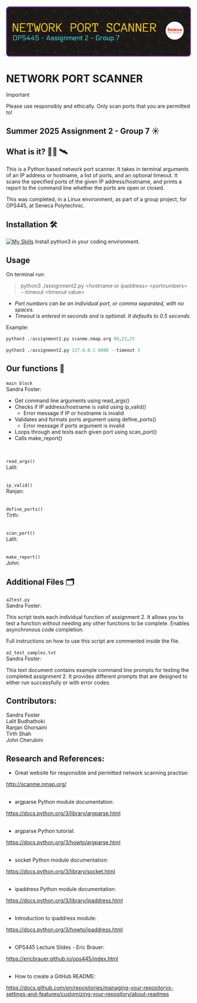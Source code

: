 ![Header](./github-header-banner.png)


# NETWORK PORT SCANNER    

> [!IMPORTANT]  
> Please use responsibly and ethically. Only scan ports that you are permitted to!

## Summer 2025 Assignment 2 - Group 7 :sunny:

## What is it? :woman_technologist: :artificial_satellite:
This is a Python based network port scanner. It takes in terminal arguments of an IP address or hostname, a list of ports, and an optional timeout. It scans the specified ports of the given IP address/hostname, and prints a report to the command line whether the ports are open or closed.   

This was completed, in a Linux environment, as part of a group project, for OPS445, at Seneca Polytechnic. 

## Installation :hammer_and_wrench:  
[![My Skills](https://skillicons.dev/icons?i=py)](https://www.python.org/) Install python3 in your coding environment.

## Usage
On terminal run:  

> python3 ./assignment2.py \<hostname or ipaddress\> \<portnumbers\> --timeout \<timeout value\>    

- _Port numbers can be an individual port, or comma separated, with no spaces._   
- _Timeout is entered in seconds and is optional. It defaults to 0.5 seconds._

Example: <br>  
```python
python3 ./assignment2.py scanme.nmap.org 80,23,25
```  
```python
python3 ./assignment2.py 127.0.0.1 8000 --timeout 3
```

## Our functions :brain:

```main block```  
Sandra Foster:  

- Get command line arguments using read_args()
- Checks if IP address/hostname is valid using ip_valid()  
    - Error message if IP or hostname is invalid  
- Validates and formats ports argument using define_ports()  
    - Error message if ports argument is invalid  
- Loops through and tests each given port using scan_port()  
- Calls make_report() 

<br>

```read_args() ```   
Lalit:  
<br>

```ip_valid()```  
Ranjan:  
<br>  

```define_ports()```  
Tirth:  
<br>  

```scan_port()```  
Lalit:  
<br>

```make_report()```  
John: 
<br>



## Additional Files :card_index_dividers:
 
```a2test.py```  
Sandra Foster:  

This script tests each individual function of assignment 2. It allows you to test a function without needing any other functions to be complete. Enables asynchronous code completion.  

Full instructions on how to use this script are commented inside the file.

```a2_test_samples.txt```  
Sandra Foster:   

This text document contains example command line prompts for testing the completed assignment 2. It provides different prompts that are designed to either run successfully or with error codes.
## Contributors:
Sandra Foster  
Lalit Budhathoki  
Ranjan Ghorsaini  
Tirth Shah  
John Cherubini

## Research and References:

- Great website for responsible and permitted network scanning practise:  

http://scanme.nmap.org/  
<br>  

- argparse Python module documentation:  

https://docs.python.org/3/library/argparse.html  
<br>  

- argparse Python tutorial:  

https://docs.python.org/3/howto/argparse.html  
<br>

- socket Python module documentation:  

https://docs.python.org/3/library/socket.html  
<br>

- ipaddress Python module documentation:  

https://docs.python.org/3/library/ipaddress.html  
<br>

- Introduction to ipaddress module:  

https://docs.python.org/3/howto/ipaddress.html  
<br>  

- OPS445 Lecture Slides - Eric Brauer:  

https://ericbrauer.github.io/ops445/index.html  
<br>

- How to create a GitHub README:   

https://docs.github.com/en/repositories/managing-your-repositorys-settings-and-features/customizing-your-repository/about-readmes  
<br>


